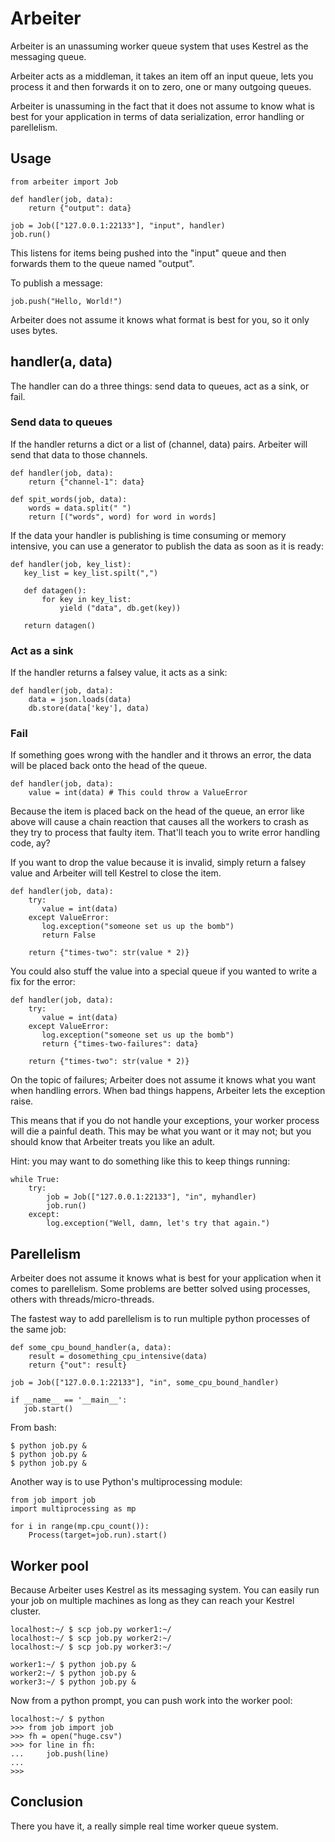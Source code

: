 # Arbeiter

Arbeiter is an unassuming worker queue system that uses Kestrel as the
messaging queue.

Arbeiter acts as a middleman, it takes an item off an input queue, lets you
process it and then forwards it on to zero, one or many outgoing queues.

Arbeiter is unassuming in the fact that it does not assume to know
what is best for your application in terms of data serialization,
error handling or parellelism.

## Usage

    from arbeiter import Job
    
    def handler(job, data):
        return {"output": data}

    job = Job(["127.0.0.1:22133"], "input", handler)
    job.run()

This listens for items being pushed into the "input" queue and then forwards
them to the queue named "output".

To publish a message:

    job.push("Hello, World!")

Arbeiter does not assume it knows what format is best for you, so it only 
uses bytes.

## handler(a, data)

The handler can do a three things: send data to queues, act as a sink, or fail.


### Send data to queues

If the handler returns a dict or a list of (channel, data) pairs.  Arbeiter
will send that data to those channels.

    def handler(job, data):
        return {"channel-1": data}

    def spit_words(job, data):
        words = data.split(" ")
        return [("words", word) for word in words]

If the data your handler is publishing is time consuming or memory intensive,
you can use a generator to publish the data as soon as it is ready:

    def handler(job, key_list):
       key_list = key_list.spilt(",")

       def datagen():
           for key in key_list:
               yield ("data", db.get(key))

       return datagen()


### Act as a sink

If the handler returns a falsey value, it acts as a sink:

    def handler(job, data):
        data = json.loads(data)
        db.store(data['key'], data)



### Fail

If something goes wrong with the handler and it throws an error, the
data will be placed back onto the head of the queue.

    def handler(job, data):
        value = int(data) # This could throw a ValueError

Because the item is placed back on the head of the queue, an error
like above will cause a chain reaction that causes all the workers to
crash as they try to process that faulty item.  That'll teach you to
write error handling code, ay?

If you want to drop the value because it is invalid, simply return a
falsey value and Arbeiter will tell Kestrel to close the item.

    def handler(job, data):
        try:
           value = int(data)
        except ValueError:
           log.exception("someone set us up the bomb")
           return False

        return {"times-two": str(value * 2)}

You could also stuff the value into a special queue if you wanted to 
write a fix for the error:

    def handler(job, data):
        try:
           value = int(data)
        except ValueError:
           log.exception("someone set us up the bomb")           
           return {"times-two-failures": data}

        return {"times-two": str(value * 2)}


On the topic of failures; Arbeiter does not assume it knows what you
want when handling errors.  When bad things happens, Arbeiter lets the
exception raise.

This means that if you do not handle your exceptions, your worker
process will die a painful death.  This may be what you want or it may
not; but you should know that Arbeiter treats you like an adult.

Hint: you may want to do something like this to keep things running:

    while True:
        try:
            job = Job(["127.0.0.1:22133"], "in", myhandler)
            job.run()
        except:
            log.exception("Well, damn, let's try that again.")
    

## Parellelism

Arbeiter does not assume it knows what is best for your application when it
comes to parellelism.  Some problems are better solved using processes,
others with threads/micro-threads.

The fastest way to add parellelism is to run multiple python processes
of the same job:

    def some_cpu_bound_handler(a, data):
        result = dosomething_cpu_intensive(data)
        return {"out": result}

    job = Job(["127.0.0.1:22133"], "in", some_cpu_bound_handler)
    
    if __name__ == '__main__':
       job.start()

From bash:

    $ python job.py &
    $ python job.py &
    $ python job.py &

Another way is to use Python's multiprocessing module:

    from job import job
    import multiprocessing as mp

    for i in range(mp.cpu_count()):
        Process(target=job.run).start()

## Worker pool

Because Arbeiter uses Kestrel as its messaging system.  You can easily
run your job on multiple machines as long as they can reach your Kestrel
cluster.

    localhost:~/ $ scp job.py worker1:~/
    localhost:~/ $ scp job.py worker2:~/
    localhost:~/ $ scp job.py worker3:~/

    worker1:~/ $ python job.py &
    worker2:~/ $ python job.py &
    worker3:~/ $ python job.py &

Now from a python prompt, you can push work into the worker pool:

    localhost:~/ $ python
    >>> from job import job
    >>> fh = open("huge.csv")
    >>> for line in fh:
    ...     job.push(line)
    ...
    >>>

## Conclusion

There you have it, a really simple real time worker queue system.
